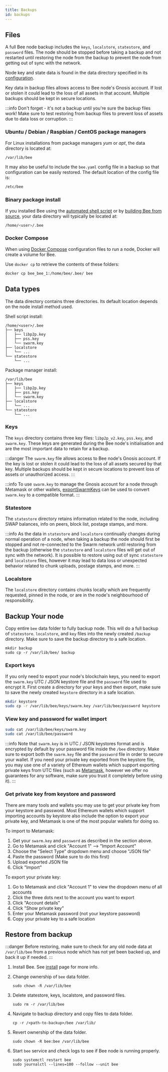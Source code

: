 ```yaml
---
title: Backups
id: backups
---
```


## Files

A full Bee node backup includes the `keys`, `localstore`, `statestore`, and `password` files. The node should be stopped before taking a backup and not restarted until restoring the node from the backup to prevent the node from getting out of sync with the network.

Node key and state data is found in the data directory specified in its [configuration](configuration).

Key data in backup files allows access to Bee node's Gnosis account. If lost or stolen it could lead to the loss of all assets in that account. Multiple backups should be kept in secure locations.

:::info
Don't forget - it's not a backup until you're sure the backup files work! Make sure to test restoring from backup files to prevent loss of assets due to data loss or corruption.
:::

### Ubuntu / Debian / Raspbian / CentOS package managers

For Linux installations from package managers _yum_ or _apt_, the data directory is located at:

```bash
/var/lib/bee
```

It may also be useful to include the `bee.yaml` config file in a backup so that configuration can be easily restored. The default location of the config file is:

```bash
/etc/bee
```

### Binary package install

If you installed Bee using the [automated shell script](/docs/bee/installation/install#shell-script-install-alternate-method) or by [building Bee from source](/docs/bee/installation/build-from-source), your data directory will typically be located at:

```bash
/home/<user>/.bee
```

### Docker Compose

When using [Docker Compose](/docs/bee/installation/docker) configuration files to run a node, Docker will create a volume for Bee.

Use `docker cp` to retrieve the contents of these folders:

```bash
docker cp bee_bee_1:/home/bee/.bee/ bee
```

## Data types

The data directory contains three directories. Its default location depends on the node install method used.

Shell script install:

```
/home/<user>/.bee
├── keys
│   ├── libp2p.key
│   ├── pss.key
│   └── swarm.key
├── localstore
│   └── ...
└── statestore
    └── ...
```

Package manager install:

```
/var/lib/bee
├── keys
│   ├── libp2p.key
│   ├── pss.key
│   └── swarm.key
├── localstore
│   └── ...
└── statestore
    └── ...
```

### Keys

The `keys` directory contains three key files: `libp2p_v2.key`, `pss.key`, and `swarm.key`. These keys are generated during the Bee node's initialisation and are the most important data to retain for a backup.

:::danger
The `swarm.key` file allows access to Bee node's Gnosis account. If the key is lost or stolen it could lead to the loss of all assets secured by that key. Multiple backups should be kept in secure locations to prevent loss of assets or unauthorized access.
:::

:::info
To use `swarm.key` to manage the Gnosis account for a node through Metamask or other wallets, [exportSwarmKeys](https://github.com/ethersphere/exportSwarmKey) can be used to convert `swarm.key` to a compatible format.
:::

### Statestore

The `statestore` directory retains information related to the node,
including SWAP balances, info on peers, block list, postage stamps, and more.

:::info
As the data in `statestore` and `localstore` continually changes during normal operation of a node, when taking a backup the node should first be stopped and not re-connected to the Swarm network until restoring from the backup (otherwise the `statestore` and `localstore` files will get out of sync with the network). It is possible to restore using out of sync `statestore` and `localstore` files, however it may lead to data loss or unexpected behavior related to chunk uploads, postage stamps, and more. 
:::

### Localstore

The `localstore` directory contains chunks locally which are frequently requested, pinned in the node, or are in the node's neighbourhood of responsibility.

## Backup Your node


Copy entire `bee` data folder to fully backup node. This will do a full backup of `statestore`. `localstore`, and `key` files into the newly created `/backup` directory. Make sure to save the backup directory to a safe location.
```
mkdir backup
sudo cp -r /var/lib/bee/ backup
```
    
### Export keys

If you only need to export your node's blockchain keys, you need to export the `swarm.key` UTC / JSON keystore file and the `password` file used to encrypt it. First create a directory for your keys and then export, make sure to save the newly created `keystore` directory in a safe location.  


```bash
mkdir keystore
sudo cp -r /var/lib/bee/keys/swarm.key /var/lib/bee/password keystore    

```

### View key and password for wallet import 

```bash
sudo cat /var/lib/bee/keys/swarm.key 
sudo cat /var/lib/bee/password
```

:::info
Note that `swarm.key` is in UTC / JSON keystores format and is encrypted by default by your password file inside the `/bee` directory. Make sure to export both the `swarm.key` file and the `password` file in order to secure your wallet. If you need your private key exported from the keystore file, you may use one of a variety of Ethereum wallets which support exporting private keys from UTC files (such as [Metamask](https://metamask.io/), however we offer no guarantees for any software, make sure you trust it completely before using it). 
:::

### Get private key from keystore and password

There are many tools and wallets you may use to get your private key from your keystore and password. Most Ethereum wallets which support importing accounts by keystore also include the option to export your private key, and Metamask is one of the most popular wallets for doing so. 

To import to Metamask:

1. Get your `swarm.key` and `password` as described in the section above.
2. Go to Metamask and click "Account 1" --> "Import Account"
3. Choose the "Select Type" dropdown menu and choose "JSON file"
4. Paste the password (Make sure to do this first)
5. Upload exported JSON file  
6. Click "Import"

To export your private key:

1. Go to Metamask and click "Account 1" to view the dropdown menu of all accounts
2. Click the three dots next to the account you want to export
3. Click "Account details"
4. Click "Show private key"
5. Enter your Metamask password (not your keystore password)
6. Copy your private key to a safe location

## Restore from backup

:::danger
Before restoring, make sure to check for any old node data at `/var/lib/bee` from a previous node which has not yet been backed up, and back it up if needed.
:::


1. Install Bee. See [install](/docs/bee/installation/install/) page for more info.

1. Change ownership of `bee` data folder.

    ```
    sudo chown -R /var/lib/bee
    ```
    
1. Delete statestore, keys, localstore, and password files.

    ```
    sudo rm -r /var/lib/bee
    ```

1. Navigate to backup directory and copy files to data folder.

    ```
    cp -r /<path-to-backup>/bee /var/lib/
    ```
    
1. Revert ownership of the data folder. 
    ```
    sudo chown -R bee:bee /var/lib/bee
    ```
1. Start `bee` service and check logs to see if Bee node is running properly.
    ```
    sudo systemctl restart bee
    sudo journalctl --lines=100 --follow --unit bee      
    ```

